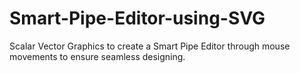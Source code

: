 # Smart-Pipe-Editor-using-SVG
Scalar Vector Graphics to create a Smart Pipe Editor through mouse movements to ensure seamless designing. 
